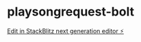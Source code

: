 # playsongrequest-bolt

[Edit in StackBlitz next generation editor ⚡️](https://stackblitz.com/~/github.com/aoteroDeployFarm/playsongrequest-bolt)